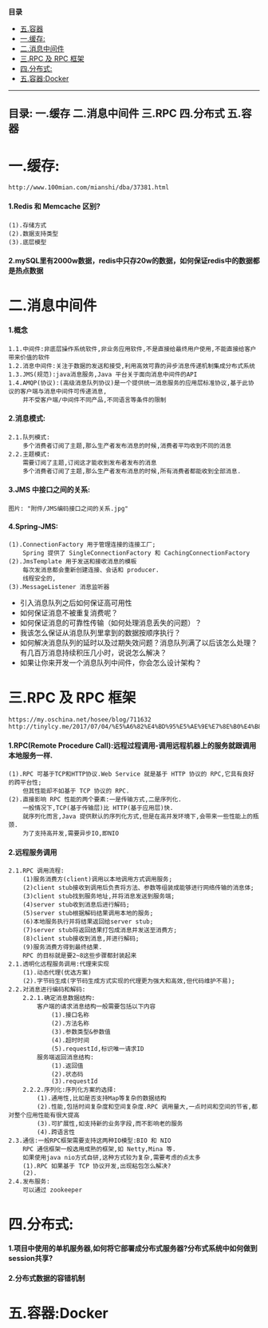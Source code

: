 <!-- START doctoc generated TOC please keep comment here to allow auto update -->
<!-- DON'T EDIT THIS SECTION, INSTEAD RE-RUN doctoc TO UPDATE -->
**目录**

  - [五.容器](#%E4%BA%94%E5%AE%B9%E5%99%A8)
- [一.缓存:](#%E4%B8%80%E7%BC%93%E5%AD%98)
- [二.消息中间件](#%E4%BA%8C%E6%B6%88%E6%81%AF%E4%B8%AD%E9%97%B4%E4%BB%B6)
- [三.RPC 及 RPC 框架](#%E4%B8%89rpc-%E5%8F%8A-rpc-%E6%A1%86%E6%9E%B6)
- [四.分布式:](#%E5%9B%9B%E5%88%86%E5%B8%83%E5%BC%8F)
- [五.容器:Docker](#%E4%BA%94%E5%AE%B9%E5%99%A8docker)

<!-- END doctoc generated TOC please keep comment here to allow auto update -->

---------------------------
目录:
一.缓存
二.消息中间件
三.RPC
四.分布式
五.容器
---------------------------
# 一.缓存:
    http://www.100mian.com/mianshi/dba/37381.html
#### 1.Redis 和 Memcache 区别?
	(1).存储方式
	(2).数据支持类型
	(3).底层模型
#### 2.mySQL里有2000w数据，redis中只存20w的数据，如何保证redis中的数据都是热点数据
# 二.消息中间件
#### 1.概念
	1.1.中间件:非底层操作系统软件,非业务应用软件,不是直接给最终用户使用,不能直接给客户带来价值的软件
	1.2.消息中间件:关注于数据的发送和接受,利用高效可靠的异步消息传递机制集成分布式系统
	1.3.JMS(规范):java消息服务,Java 平台关于面向消息中间件的API
	1.4.AMQP(协议):(高级消息队列协议)是一个提供统一消息服务的应用层标准协议,基于此协议的客户端与消息中间件可传递消息,
		并不受客户端/中间件不同产品,不同语言等条件的限制
#### 2.消息模式:
	2.1.队列模式:
		多个消费者订阅了主题,那么生产者发布消息的时候,消费者平均收到不同的消息
	2.2.主题模式:
		需要订阅了主题,订阅这才能收到发布者发布的消息
		多个消费者订阅了主题,那么生产者发布消息的时候,所有消费者都能收到全部消息.
#### 3.JMS 中接口之间的关系:
	图片: "附件/JMS编码接口之间的关系.jpg"
#### 4.Spring-JMS:
	(1).ConnectionFactory 用于管理连接的连接工厂;
		Spring 提供了 SingleConnectionFactory 和 CachingConnectionFactory
	(2).JmsTemplate 用于发送和接收消息的模板
		每次发消息都会重新创建连接、会话和 producer.
		线程安全的,
	(3).MessageListener 消息监听器

- 引入消息队列之后如何保证高可用性
- 如何保证消息不被重复消费呢？
- 如何保证消息的可靠性传输（如何处理消息丢失的问题）？
- 我该怎么保证从消息队列里拿到的数据按顺序执行？
- 如何解决消息队列的延时以及过期失效问题？消息队列满了以后该怎么处理？有几百万消息持续积压几小时，说说怎么解决？
- 如果让你来开发一个消息队列中间件，你会怎么设计架构？

# 三.RPC 及 RPC 框架
    https://my.oschina.net/hosee/blog/711632
    http://tinylcy.me/2017/07/04/%E5%A6%82%E4%BD%95%E5%AE%9E%E7%8E%B0%E4%B8%80%E4%B8%AA%E5%88%86%E5%B8%83%E5%BC%8FRPC%E6%A1%86%E6%9E%B6/
#### 1.RPC(Remote Procedure Call):远程过程调用-调用远程机器上的服务就跟调用本地服务一样.
	(1).RPC 可基于TCP和HTTP协议.Web Service 就是基于 HTTP 协议的 RPC,它具有良好的跨平台性;
		但其性能却不如基于 TCP 协议的 RPC.
	(2).直接影响 RPC 性能的两个要素:一是传输方式,二是序列化.
		一般情况下,TCP(基于传输层)比 HTTP(基于应用层)快.
		就序列化而言,Java 提供默认的序列化方式,但是在高并发环境下,会带来一些性能上的瓶颈.
		为了支持高并发,需要异步IO,即NIO
#### 2.远程服务调用	
	2.1.RPC 调用流程:
		(1)服务消费方(client)调用以本地调用方式调用服务;
		(2)client stub接收到调用后负责将方法、参数等组装成能够进行网络传输的消息体;
		(3)client stub找到服务地址,并将消息发送到服务端;
		(4)server stub收到消息后进行解码;
		(5)server stub根据解码结果调用本地的服务;
		(6)本地服务执行并将结果返回给server stub;
		(7)server stub将返回结果打包成消息并发送至消费方;
		(8)client stub接收到消息,并进行解码;
		(9)服务消费方得到最终结果.
		RPC 的目标就是要2~8这些步骤都封装起来
	2.1.透明化远程服务调用:代理来实现
		(1).动态代理(优选方案)
		(2).字节码生成(字节码生成方式实现的代理更为强大和高效,但代码维护不易);
	2.2.对消息进行编码和解码:
		2.2.1.确定消息数据结构:
			客户端的请求消息结构一般需要包括以下内容
				(1).接口名称
				(2).方法名称
				(3).参数类型&参数值
				(4).超时时间
				(5).requestId,标识唯一请求ID
			服务端返回消息结构:
				(1).返回值
				(2).状态码
				(3).requestId
		2.2.2.序列化:序列化方案的选择:
			(1).通用性,比如是否支持Map等复杂的数据结构
			(2).性能,包括时间复杂度和空间复杂度.RPC 调用量大,一点时间和空间的节省,都对整个应用性能有很大提高
			(3).可扩展性,如支持新的业务字段,而不影响老的服务
			(4).跨语言性
	2.3.通信:一般RPC框架需要支持这两种IO模型:BIO 和 NIO
		RPC 通信框架一般选用成熟的框架,如 Netty,Mina 等.
		如果使用java nio方式自研,这种方式较为复杂,需要考虑的点太多
		(1).RPC 如果基于 TCP 协议开发,出现粘包怎么解决?
		(2).
	2.4.发布服务:
		可以通过 zookeeper

# 四.分布式:
#### 1.项目中使用的单机服务器,如何将它部署成分布式服务器?分布式系统中如何做到session共享?
#### 2.分布式数据的容错机制

# 五.容器:Docker
